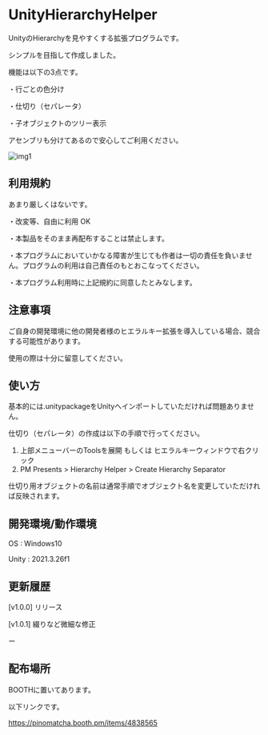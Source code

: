 # UnityHierarchyHelper

UnityのHierarchyを見やすくする拡張プログラムです。

シンプルを目指して作成しました。

機能は以下の3点です。

・行ごとの色分け

・仕切り（セパレータ）

・子オブジェクトのツリー表示

アセンブリも分けてあるので安心してご利用ください。

![img1](https://booth.pximg.net/7ae40447-3f13-4c32-a1ae-d4f9cd2c3b8f/i/4838565/4651eaf3-d834-487b-992c-aa786c1e14a2.png)

## 利用規約

あまり厳しくはないです。

・改変等、自由に利用 OK

・本製品をそのまま再配布することは禁止します。

・本プログラムにおいていかなる障害が生じても作者は一切の責任を負いません。プログラムの利用は自己責任のもとおこなってください。

・本プログラム利用時に上記規約に同意したとみなします。

## 注意事項

ご自身の開発環境に他の開発者様のヒエラルキー拡張を導入している場合、競合する可能性があります。

使用の際は十分に留意してください。

## 使い方

基本的には.unitypackageをUnityへインポートしていただければ問題ありません。

仕切り（セパレータ）の作成は以下の手順で行ってください。
1. 上部メニューバーのToolsを展開 もしくは ヒエラルキーウィンドウで右クリック
2. PM Presents > Hierarchy Helper > Create Hierarchy Separator

仕切り用オブジェクトの名前は通常手順でオブジェクト名を変更していただければ反映されます。

## 開発環境/動作環境

OS : Windows10

Unity : 2021.3.26f1

## 更新履歴

[v1.0.0] リリース

[v1.0.1] 綴りなど微細な修正

ー

## 配布場所

BOOTHに置いてあります。

以下リンクです。

https://pinomatcha.booth.pm/items/4838565
